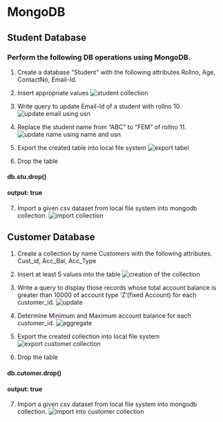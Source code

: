 # MongoDB

## Student Database

### Perform the following  DB operations using MongoDB. 

1. Create a database “Student” with the following attributes  Rollno, Age, ContactNo, Email-Id.
2. Insert appropriate values
![student collection](https://github.com/aishwarya-gowri/Labs/blob/master/BDA/1BM17CS011_A1/Lab3/student/Images/create%20and%20insert%20into%20student%20collection.png)

3. Write query to update Email-Id of a student with rollno 10.
![update email using usn](https://github.com/aishwarya-gowri/Labs/blob/master/BDA/1BM17CS011_A1/Lab3/student/Images/update%20using%20usn%20only.png)

4. Replace the student name from “ABC” to “FEM” of rollno 11.
![update name using name and usn](https://github.com/aishwarya-gowri/Labs/blob/master/BDA/1BM17CS011_A1/Lab3/student/Images/update%20using%20name%20and%20usn.png)

5. Export the created table into local file system
![export tabel](https://github.com/aishwarya-gowri/Labs/blob/master/BDA/1BM17CS011_A1/Lab3/student/Images/student%20export%20collection.png)

6. Drop the table
####     db.stu.drop()
####     output: true

7. Import a given csv dataset from local file system into mongodb collection. 
![import collection](https://github.com/aishwarya-gowri/Labs/blob/master/BDA/1BM17CS011_A1/Lab3/student/Images/student%20import%20collection.png)


## Customer Database
1. Create  a collection by name Customers with the following attributes.
 Cust_id, Acc_Bal, Acc_Type
2. Insert at least 5  values into the table
![creation of the collection](https://github.com/aishwarya-gowri/Labs/blob/master/BDA/1BM17CS011_A1/Lab3/customer/Output/create%20and%20insert%20into%20customers%20collection.png)

3. Write a query to display those records whose total account balance is greater than 
    10000 of  account type ‘Z’(fixed Account) for each customer_id.
![update ](https://github.com/aishwarya-gowri/Labs/blob/master/BDA/1BM17CS011_A1/Lab3/customer/Output/update.png)

4. Determine Minimum and Maximum account balance for each customer_id.
![aggregate](https://github.com/aishwarya-gowri/Labs/blob/master/BDA/1BM17CS011_A1/Lab3/customer/Output/max_min_each_customer.png)

5. Export the created collection into local file system
![export customer collection](https://github.com/aishwarya-gowri/Labs/blob/master/BDA/1BM17CS011_A1/Lab3/customer/Output/export.png)

6. Drop the table
####    db.cutomer.drop()
####    output: true

7. Import a given csv dataset from local file system into mongodb collection.
![import into customer collection](https://github.com/aishwarya-gowri/Labs/blob/master/BDA/1BM17CS011_A1/Lab3/student/Images/student%20import%20collection.png)
